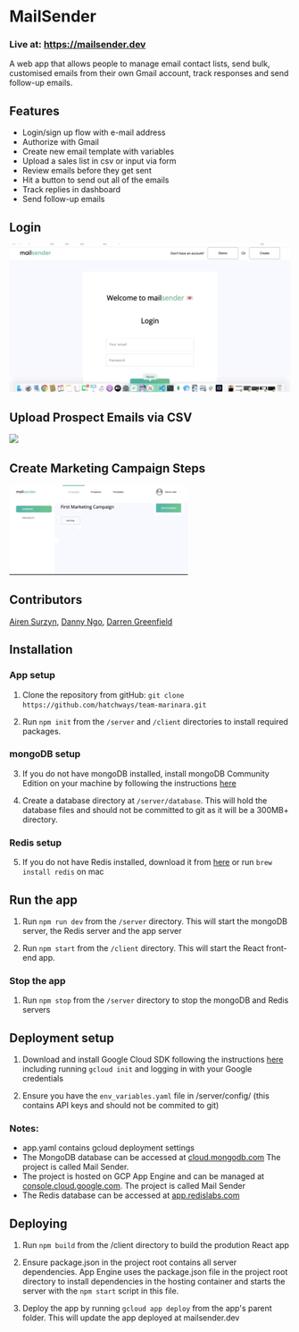 # MailSender

### Live at: https://mailsender.dev

A web app that allows people to manage email contact lists, send bulk, customised emails from their own Gmail account, track responses and send follow-up emails.


## Features

- Login/sign up flow with e-mail address
- Authorize with Gmail
- Create new email template with variables
- Upload a sales list in csv or input via form
- Review emails before they get sent
- Hit a button to send out all of the emails
- Track replies in dashboard
- Send follow-up emails

## Login

![](/.readme/login.gif)

## Upload Prospect Emails via CSV

![](/.readme/prospects_upload.gif)

## Create Marketing Campaign Steps

![](/.readme/saveStep.gif)

## Contributors

[Airen Surzyn](https://github.com/airensurzyn), [Danny Ngo](https://github.com/Disquietude), [Darren Greenfield](https://github.com/umbauk)

## Installation

### App setup

1. Clone the repository from gitHub: `git clone https://github.com/hatchways/team-marinara.git`

2. Run `npm init` from the `/server` and `/client` directories to install required packages.

### mongoDB setup

3. If you do not have mongoDB installed, install mongoDB Community Edition on your machine by following the instructions [here](https://docs.mongodb.com/manual/installation/)

4. Create a database directory at `/server/database`. This will hold the database files and should not be committed to git as it will be a 300MB+ directory.

### Redis setup

5. If you do not have Redis installed, download it from [here](https://redis.io/download) or run `brew install redis` on mac

## Run the app

1. Run `npm run dev` from the `/server` directory. This will start the mongoDB server, the Redis server and the app server

2. Run `npm start` from the `/client` directory. This will start the React front-end app.

### Stop the app

1. Run `npm stop` from the `/server` directory to stop the mongoDB and Redis servers

## Deployment setup

1. Download and install Google Cloud SDK following the instructions [here](https://cloud.google.com/sdk/docs#mac) including running `gcloud init` and logging in with your Google credentials

2. Ensure you have the `env_variables.yaml` file in /server/config/ (this contains API keys and should not be commited to git)

### Notes:

- app.yaml contains gcloud deployment settings
- The MongoDB database can be accessed at [cloud.mongodb.com](cloud.mongodb.com) The project is called Mail Sender.
- The project is hosted on GCP App Engine and can be managed at [console.cloud.google.com](console.cloud.google.com). The project is called Mail Sender
- The Redis database can be accessed at [app.redislabs.com](app.redislabs.com)

## Deploying

1. Run `npm build` from the /client directory to build the prodution React app

2. Ensure package.json in the project root contains all server dependencies. App Engine uses the package.json file in the project root directory to install dependencies in the hosting container and starts the server with the `npm start` script in this file.

3. Deploy the app by running `gcloud app deploy` from the app's parent folder. This will update the app deployed at mailsender.dev
